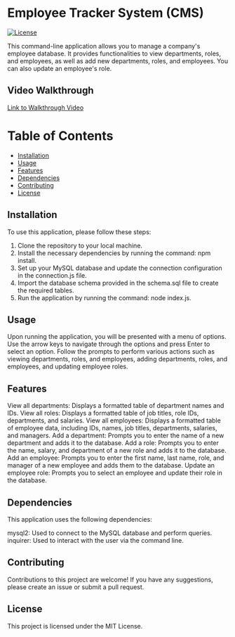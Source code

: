 # Employee Tracker System (CMS)
[![License](https://img.shields.io/badge/License-MIT-yellow.svg)](https://opensource.org/licenses/MIT)

This command-line application allows you to manage a company's employee database. It provides functionalities to view departments, roles, and employees, as well as add new departments, roles, and employees. You can also update an employee's role.

## Video Walkthrough

[Link to Walkthrough Video](https://drive.google.com/file/d/1Z8fVnCrX_5llcG51-8T2rW0sQsbl_xRi/view)

# Table of Contents
- [Installation](#installation)
- [Usage](#usage)
- [Features](#features)
- [Dependencies](#dependencies)
- [Contributing](#contributing)
- [License](#license)

## Installation

To use this application, please follow these steps:

1. Clone the repository to your local machine.
2. Install the necessary dependencies by running the command: npm install.
3. Set up your MySQL database and update the connection configuration in the connection.js file.
4. Import the database schema provided in the schema.sql file to create the required tables.
5. Run the application by running the command: node index.js.

## Usage

Upon running the application, you will be presented with a menu of options. Use the arrow keys to navigate through the options and press Enter to select an option. Follow the prompts to perform various actions such as viewing departments, roles, and employees, adding departments, roles, and employees, and updating employee roles.

## Features

View all departments: Displays a formatted table of department names and IDs.
View all roles: Displays a formatted table of job titles, role IDs, departments, and salaries.
View all employees: Displays a formatted table of employee data, including IDs, names, job titles, departments, salaries, and managers.
Add a department: Prompts you to enter the name of a new department and adds it to the database.
Add a role: Prompts you to enter the name, salary, and department of a new role and adds it to the database.
Add an employee: Prompts you to enter the first name, last name, role, and manager of a new employee and adds them to the database.
Update an employee role: Prompts you to select an employee and update their role in the database.

## Dependencies

This application uses the following dependencies:

mysql2: Used to connect to the MySQL database and perform queries.
inquirer: Used to interact with the user via the command line.

## Contributing

Contributions to this project are welcome! If you have any suggestions, please create an issue or submit a pull request.

## License

This project is licensed under the MIT License.